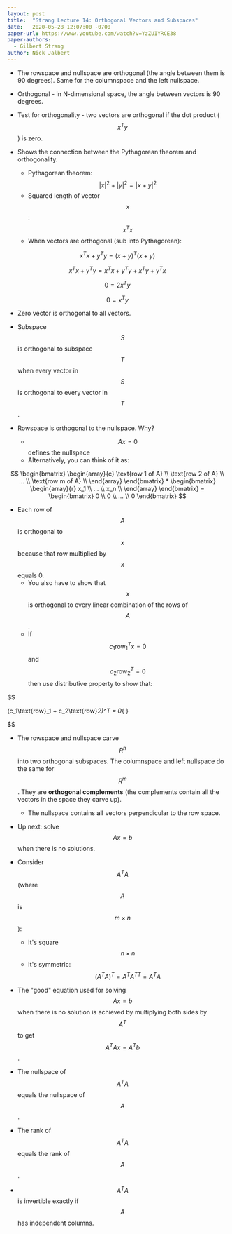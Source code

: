 ```yaml
---
layout: post
title:  "Strang Lecture 14: Orthogonal Vectors and Subspaces"
date:   2020-05-28 12:07:00 -0700
paper-url: https://www.youtube.com/watch?v=YzZUIYRCE38
paper-authors:
  - Gilbert Strang
author: Nick Jalbert
---
```


* The rowspace and nullspace are orthogonal (the angle between them is 90
  degrees).  Same for the columnspace and the left nullspace.

* Orthogonal - in N-dimensional space, the angle between vectors is 90 degrees.

* Test for orthogonality - two vectors are orthogonal if the dot product
  ($$x^Ty$$) is zero.

* Shows the connection between the Pythagorean theorem and orthogonality.
  * Pythagorean theorem:
    $$\lvert x\rvert^2 + \lvert y\rvert^2 = \lvert x+y\rvert^2$$
  * Squared length of vector $$x$$: $$x^Tx$$
  * When vectors are orthogonal (sub into Pythagorean):

$$
x^Tx + y^Ty = (x+y)^T(x+y)
$$

$$
x^Tx + y^Ty = x^Tx + y^Ty + x^Ty + y^Tx
$$

$$
0 = 2x^Ty
$$

$$
0 = x^Ty
$$

* Zero vector is orthogonal to all vectors.

* Subspace $$S$$ is orthogonal to subspace $$T$$ when every vector in $$S$$ is
  orthogonal to every vector in $$T$$.

* Rowspace is orthogonal to the nullspace.  Why?
  * $$Ax = 0$$ defines the nullspace
  * Alternatively, you can think of it as:

$$
    \begin{bmatrix}
        \begin{array}{c}
            \text{row 1 of A} \\
            \text{row 2 of A} \\
            ... \\
            \text{row m of A} \\
        \end{array}
    \end{bmatrix} *
    \begin{bmatrix}
        \begin{array}{r}
            x_1  \\
            ...  \\
            x_n  \\
        \end{array}
    \end{bmatrix}  =  \begin{bmatrix} 0 \\ 0 \\ ... \\ 0 \end{bmatrix}
$$

* Each row of $$A$$ is orthogonal to $$x$$ because that row multiplied by
  $$x$$ equals 0.
  * You also have to show that $$x$$ is orthogonal to every linear combination
    of the rows of $$A$$.
  * If $$c_1\text{row}_1^Tx = 0$$ and $$c_2\text{row}_2^T = 0$$ then use
    distributive property to show that:

$$

(c_1\text{row}_1 + c_2\text{row}_2)^T = 0_{ }

$$

* The rowspace and nullspace carve $$R^n$$ into two orthogonal subspaces.  The
  columnspace and left nullspace do the same for $$R^m$$.  They are
  **orthogonal complements** (the complements contain all the vectors in the
  space they carve up).
  * The nullspace contains **all** vectors perpendicular to the row space.

* Up next: solve $$Ax=b$$ when there is no solutions.
* Consider $$A^TA$$ (where $$A$$ is $$m \times n$$):
  * It's square $$n \times n$$
  * It's symmetric: $$(A^TA)^T = A^TA^{TT} = A^TA$$

* The "good" equation used for solving $$Ax=b$$ when there is no solution is
  achieved by multiplying both sides by $$A^T$$ to get $$A^TAx=A^Tb$$.

* The nullspace of $$A^TA$$ equals the nullspace of $$A$$.
* The rank of $$A^TA$$ equals the rank of $$A$$.
* $$A^TA$$ is invertible exactly if $$A$$ has independent columns.

